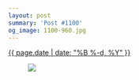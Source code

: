 ```yaml
---
layout: post
summary: 'Post #1100'
og_image: 1100-960.jpg
---
```


<p>
 <time>
  <a href="/1100">
   {{ page.date | date: "%B %-d, %Y" }}
  </a>
 </time>
 <a href="/1100">
  <figure data-taken="2/26/2020">
   <img sizes="(min-width: 700px) 50vw, calc(100vw - 2rem)" src="{{ site.assets_url }}/1100-480.jpg" srcset="{{ site.assets_url }}/1100-240.jpg 240w, {{ site.assets_url }}/1100-480.jpg 480w, {{ site.assets_url }}/1100-720.jpg 720w, {{ site.assets_url }}/1100-960.jpg 960w"/>
  </figure>
 </a>
</p>
